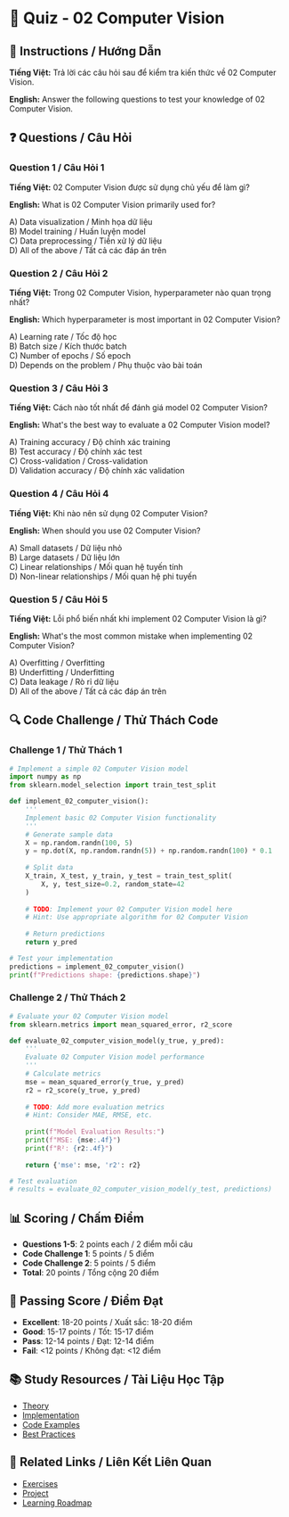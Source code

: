 # 🧠 Quiz - 02 Computer Vision

## 📝 Instructions / Hướng Dẫn

**Tiếng Việt:** Trả lời các câu hỏi sau để kiểm tra kiến thức về 02 Computer Vision.

**English:** Answer the following questions to test your knowledge of 02 Computer Vision.

## ❓ Questions / Câu Hỏi

### Question 1 / Câu Hỏi 1
**Tiếng Việt:** 02 Computer Vision được sử dụng chủ yếu để làm gì?

**English:** What is 02 Computer Vision primarily used for?

A) Data visualization / Minh họa dữ liệu  
B) Model training / Huấn luyện model  
C) Data preprocessing / Tiền xử lý dữ liệu  
D) All of the above / Tất cả các đáp án trên

### Question 2 / Câu Hỏi 2
**Tiếng Việt:** Trong 02 Computer Vision, hyperparameter nào quan trọng nhất?

**English:** Which hyperparameter is most important in 02 Computer Vision?

A) Learning rate / Tốc độ học  
B) Batch size / Kích thước batch  
C) Number of epochs / Số epoch  
D) Depends on the problem / Phụ thuộc vào bài toán

### Question 3 / Câu Hỏi 3
**Tiếng Việt:** Cách nào tốt nhất để đánh giá model 02 Computer Vision?

**English:** What's the best way to evaluate a 02 Computer Vision model?

A) Training accuracy / Độ chính xác training  
B) Test accuracy / Độ chính xác test  
C) Cross-validation / Cross-validation  
D) Validation accuracy / Độ chính xác validation

### Question 4 / Câu Hỏi 4
**Tiếng Việt:** Khi nào nên sử dụng 02 Computer Vision?

**English:** When should you use 02 Computer Vision?

A) Small datasets / Dữ liệu nhỏ  
B) Large datasets / Dữ liệu lớn  
C) Linear relationships / Mối quan hệ tuyến tính  
D) Non-linear relationships / Mối quan hệ phi tuyến

### Question 5 / Câu Hỏi 5
**Tiếng Việt:** Lỗi phổ biến nhất khi implement 02 Computer Vision là gì?

**English:** What's the most common mistake when implementing 02 Computer Vision?

A) Overfitting / Overfitting  
B) Underfitting / Underfitting  
C) Data leakage / Rò rỉ dữ liệu  
D) All of the above / Tất cả các đáp án trên

## 🔍 Code Challenge / Thử Thách Code

### Challenge 1 / Thử Thách 1
```python
# Implement a simple 02 Computer Vision model
import numpy as np
from sklearn.model_selection import train_test_split

def implement_02_computer_vision():
    '''
    Implement basic 02 Computer Vision functionality
    '''
    # Generate sample data
    X = np.random.randn(100, 5)
    y = np.dot(X, np.random.randn(5)) + np.random.randn(100) * 0.1
    
    # Split data
    X_train, X_test, y_train, y_test = train_test_split(
        X, y, test_size=0.2, random_state=42
    )
    
    # TODO: Implement your 02 Computer Vision model here
    # Hint: Use appropriate algorithm for 02 Computer Vision
    
    # Return predictions
    return y_pred

# Test your implementation
predictions = implement_02_computer_vision()
print(f"Predictions shape: {predictions.shape}")
```

### Challenge 2 / Thử Thách 2
```python
# Evaluate your 02 Computer Vision model
from sklearn.metrics import mean_squared_error, r2_score

def evaluate_02_computer_vision_model(y_true, y_pred):
    '''
    Evaluate 02 Computer Vision model performance
    '''
    # Calculate metrics
    mse = mean_squared_error(y_true, y_pred)
    r2 = r2_score(y_true, y_pred)
    
    # TODO: Add more evaluation metrics
    # Hint: Consider MAE, RMSE, etc.
    
    print(f"Model Evaluation Results:")
    print(f"MSE: {mse:.4f}")
    print(f"R²: {r2:.4f}")
    
    return {'mse': mse, 'r2': r2}

# Test evaluation
# results = evaluate_02_computer_vision_model(y_test, predictions)
```

## 📊 Scoring / Chấm Điểm

- **Questions 1-5**: 2 points each / 2 điểm mỗi câu
- **Code Challenge 1**: 5 points / 5 điểm
- **Code Challenge 2**: 5 points / 5 điểm
- **Total**: 20 points / Tổng cộng 20 điểm

## 🎯 Passing Score / Điểm Đạt

- **Excellent**: 18-20 points / Xuất sắc: 18-20 điểm
- **Good**: 15-17 points / Tốt: 15-17 điểm  
- **Pass**: 12-14 points / Đạt: 12-14 điểm
- **Fail**: <12 points / Không đạt: <12 điểm

## 📚 Study Resources / Tài Liệu Học Tập

- [Theory](./THEORY_02_computer_vision.md)
- [Implementation](./IMPLEMENTATION_02_computer_vision.md)
- [Code Examples](./CODE_EXAMPLES_02_computer_vision.md)
- [Best Practices](./BEST_PRACTICES_02_computer_vision.md)

## 🔗 Related Links / Liên Kết Liên Quan

- [Exercises](./EXERCISES_02_computer_vision.md)
- [Project](./PROJECT_02_computer_vision.md)
- [Learning Roadmap](./LEARNING_ROADMAP_02_computer_vision.md)
